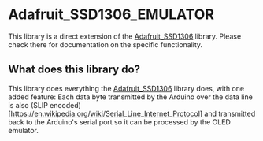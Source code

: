 # Adafruit_SSD1306_EMULATOR

This library is a direct extension of the [Adafruit_SSD1306](https://github.com/adafruit/Adafruit_SSD1306) library. Please check there for documentation on the specific functionality.

## What does this library do?

This library does everything the [Adafruit_SSD1306](https://github.com/adafruit/Adafruit_SSD1306) library does, with one added feature:
Each data byte transmitted by the Arduino over the data line is also (SLIP encoded)[https://en.wikipedia.org/wiki/Serial_Line_Internet_Protocol] and transmitted back to the Arduino's serial port so it can be processed by the OLED emulator.
